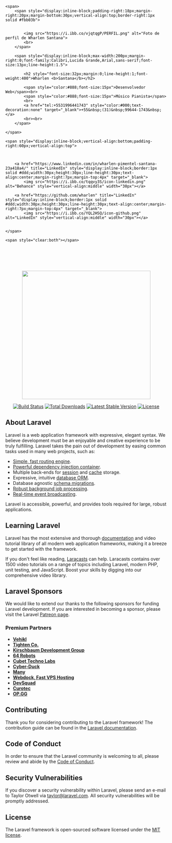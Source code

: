 <p align="center"><div style="width:100%;min-height:217px;padding:20px 0;padding-bottom:60px;color:#000">

	<span>
		<span style="display:inline-block;padding-right:18px;margin-right:20px;margin-bottom:30px;vertical-align:top;border-right:1px solid #fbb03b">

			
			<img src="https://i.ibb.co/vjqtqgP/PERFIL.png" alt="Foto de perfil de Wharlen Santana">
			<br>
		</span>

		<span style="display:inline-block;max-width:200px;margin-right:0;font-family:Calibri,Lucida Grande,Arial,sans-serif;font-size:13px;line-height:1.5">

			<h2 style="font-size:32px;margin:0;line-height:1;font-weight:400">Wharlen <b>Santana</b></h2>

			<span style="color:#888;font-size:15px">Desenvolvedor Web</span><br>
			<span style="color:#888;font-size:15px">Músico Pianista</span>
			<br>
			<a href="tel:+5531996441743" style="color:#000;text-decoration:none" target="_blank">+55&nbsp;(31)&nbsp;99644-1743&nbsp;</a>
			<br><br>
		</span>

	</span>

	<span style="display:inline-block;vertical-align:bottom;padding-right:60px;vertical-align:top">

		

		<a href="https://www.linkedin.com/in/wharlen-pimentel-santana-23a418a4/" title="LinkedIn" style="display:inline-block;border:1px solid #ddd;width:30px;height:30px;line-height:30px;text-align:center;margin-right:7px;margin-top:4px" target="_blank">
			<img src="https://i.ibb.co/tqqvy3S/icon-linkedin.png" alt="Behance" style="vertical-align:middle" width="30px"></a>

		<a href="https://github.com/wharlen" title="LinkedIn" style="display:inline-block;border:1px solid #ddd;width:30px;height:30px;line-height:30px;text-align:center;margin-right:7px;margin-top:4px" target="_blank">
			<img src="https://i.ibb.co/YQL2HSQ/icon-github.png" alt="LinkedIn" style="vertical-align:middle" width="30px"></a>


	</span>

	<span style="clear:both"></span>

</div></p>

<p align="center"><a href="https://laravel.com" target="_blank"><img src="https://raw.githubusercontent.com/laravel/art/master/logo-lockup/5%20SVG/2%20CMYK/1%20Full%20Color/laravel-logolockup-cmyk-red.svg" width="400"></a></p>

<p align="center">
<a href="https://travis-ci.org/laravel/framework"><img src="https://travis-ci.org/laravel/framework.svg" alt="Build Status"></a>
<a href="https://packagist.org/packages/laravel/framework"><img src="https://img.shields.io/packagist/dt/laravel/framework" alt="Total Downloads"></a>
<a href="https://packagist.org/packages/laravel/framework"><img src="https://img.shields.io/packagist/v/laravel/framework" alt="Latest Stable Version"></a>
<a href="https://packagist.org/packages/laravel/framework"><img src="https://img.shields.io/packagist/l/laravel/framework" alt="License"></a>
</p>

## About Laravel

Laravel is a web application framework with expressive, elegant syntax. We believe development must be an enjoyable and creative experience to be truly fulfilling. Laravel takes the pain out of development by easing common tasks used in many web projects, such as:

- [Simple, fast routing engine](https://laravel.com/docs/routing).
- [Powerful dependency injection container](https://laravel.com/docs/container).
- Multiple back-ends for [session](https://laravel.com/docs/session) and [cache](https://laravel.com/docs/cache) storage.
- Expressive, intuitive [database ORM](https://laravel.com/docs/eloquent).
- Database agnostic [schema migrations](https://laravel.com/docs/migrations).
- [Robust background job processing](https://laravel.com/docs/queues).
- [Real-time event broadcasting](https://laravel.com/docs/broadcasting).

Laravel is accessible, powerful, and provides tools required for large, robust applications.

## Learning Laravel

Laravel has the most extensive and thorough [documentation](https://laravel.com/docs) and video tutorial library of all modern web application frameworks, making it a breeze to get started with the framework.

If you don't feel like reading, [Laracasts](https://laracasts.com) can help. Laracasts contains over 1500 video tutorials on a range of topics including Laravel, modern PHP, unit testing, and JavaScript. Boost your skills by digging into our comprehensive video library.

## Laravel Sponsors

We would like to extend our thanks to the following sponsors for funding Laravel development. If you are interested in becoming a sponsor, please visit the Laravel [Patreon page](https://patreon.com/taylorotwell).

### Premium Partners

- **[Vehikl](https://vehikl.com/)**
- **[Tighten Co.](https://tighten.co)**
- **[Kirschbaum Development Group](https://kirschbaumdevelopment.com)**
- **[64 Robots](https://64robots.com)**
- **[Cubet Techno Labs](https://cubettech.com)**
- **[Cyber-Duck](https://cyber-duck.co.uk)**
- **[Many](https://www.many.co.uk)**
- **[Webdock, Fast VPS Hosting](https://www.webdock.io/en)**
- **[DevSquad](https://devsquad.com)**
- **[Curotec](https://www.curotec.com/)**
- **[OP.GG](https://op.gg)**

## Contributing

Thank you for considering contributing to the Laravel framework! The contribution guide can be found in the [Laravel documentation](https://laravel.com/docs/contributions).

## Code of Conduct

In order to ensure that the Laravel community is welcoming to all, please review and abide by the [Code of Conduct](https://laravel.com/docs/contributions#code-of-conduct).

## Security Vulnerabilities

If you discover a security vulnerability within Laravel, please send an e-mail to Taylor Otwell via [taylor@laravel.com](mailto:taylor@laravel.com). All security vulnerabilities will be promptly addressed.

## License

The Laravel framework is open-sourced software licensed under the [MIT license](https://opensource.org/licenses/MIT).
